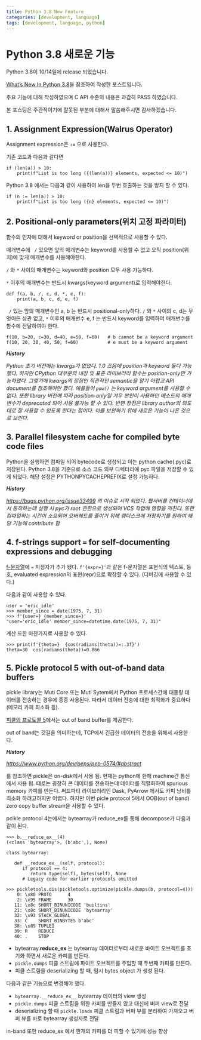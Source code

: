 ```yaml
---
title: Python 3.8 New Feature
categories: [development, language]
tags: [development, language, python]
---
```


# Python 3.8 새로운 기능

Python 3.8이 10/14일에 release 되었습니다.

[What’s New In Python 3.8](https://docs.python.org/3/whatsnew/3.8.html#parallel-filesystem-cache-for-compiled-bytecode-files)을 참조하여 작성한 포스트입니다.

주요 기능에 대해 작성하였으며 C API 수준의 내용은 과감히 PASS 하였습니다.

본 포스팅은 주관적이기에 잘못된 부분에 대해서 말씀해주시면 감사하겠습니다.





## 1. Assignment Expression(Walrus Operator)

Assignment expression은 **`:=`** 으로 사용한다.

기존 코드과 다음과 같다면

```
if (len(a)) > 10:
    print(f"List is too long ({(len(a))} elements, expected <= 10)")
```

Python 3.8 에서는 다음과 같이 사용하여 len을 두번 호출하는 것을 방지 할 수 있다.

```
if (n := len(a)) > 10:
    print(f"List is too long ({n} elements, expected <= 10)")
```



## 2. Positional-only parameters(위치 고정 파라미터)

함수의 인자에 대해서 keyword or position을 선택적으로 사용할 수 있다.

매개변수에  ` /` 있으면 앞의 매개변수는 keyword를 사용할 수 없고 오직 position(위치)에 맞게 매개변수를 사용해야한다.

`/` 와 `*`  사이의 매개변수는 keyword와 position 모두 사용 가능하다.

 `*`  이후의 매개변수는 반드시 kwargs(keyword argument)로 입력해야한다.



```
def f(a, b, /, c, d, *, e, f):
    print(a, b, c, d, e, f)
```

 ` /` 있는 앞의 매개변수인 a, b 는 반드시 positional-only하다. `/` 와 `*` 사이의 c, d는 무엇이든 상관 없고, `*` 이후의 매개변수 e, f 는 반드시 keyword를 입력하여 매개변수를 함수에 전달하여야 한다.

```
f(10, b=20, c=30, d=40, e=50, f=60)   # b cannot be a keyword argument
f(10, 20, 30, 40, 50, f=60)           # e must be a keyword argument
```



***History***

*Python 초기 버전에는 kwargs가 없었다. 1.0 즈음에 position과 keyword 둘다 가능했다. 하지만 CPython 대부분의 내장 및 표준 라이브러리 함수는 position-only만 가능하였다. 그렇기에 kwargs의 장점인 직관적인 semantic을 알기 어렵고 API document를 참조해야만 했다. 예를들어 `pow()` 는 keyword argument를 사용할 수 없다. 또한 library 버전에 따라 position-only일 겨우 본인이 사용하던 메소드의 매개변수가 deprecated 되어 사용 불가능 할 수 있다. 반면 장점은 library author의 의도대로 잘 사용할 수 있도록 한다는 점이다. 이를 보완하기 위에 새로운 기능이 나온 것으로 보인다.*



## 3. Parallel filesystem cache for compiled byte code files

Python을 실행하면 컴파일 되어 bytecode로 생성되고 이는 python cache(.pyc)로 저장된다. Python 3.8을 기준으로 소스 코드 외부 디렉터리에 pyc 파일을 저장할 수 있게 되었다. 해당 설정은 PYTHONPYCACHEPREFIX로 설정 가능하다.



***History***

*https://bugs.python.org/issue33499 의 이슈로 시작 되었다. 웹서버를 컨테이너에서 동작하는데 실행 시 pyc가 root 권한으로 생성되어 VCS 작업에 영향을 끼친다. 또한 컴파일하는 시간이 소요되어 오버헤드를 줄이기 위해 램디스크에 저장하기를 원하여 해당 기능에 contribute 함*



## 4. f-strings support `=` for self-documenting expressions and debugging

[f-문자열](https://python.flowdas.com/glossary.html#term-f-string)에 `=` 지정자가 추가 됐다. `f'{expr=}'`과 같은 f-문자열은 표현식의 텍스트, 등호, evaluated expression의 표현(repr)으로 확장할 수 있다. (디버깅에 사용할 수 있다.)



다음과 같이 사용할 수 있다.

```
user = 'eric_idle'
>>> member_since = date(1975, 7, 31)
>>> f'{user=} {member_since=}'
"user='eric_idle' member_since=datetime.date(1975, 7, 31)"
```

 계산 또한 마찬가지로 사용할 수 있다.

```
>>> print(f'{theta=}  {cos(radians(theta))=:.3f}')
theta=30  cos(radians(theta))=0.866
```



## 5. Pickle protocol 5 with out-of-band data buffers

pickle library는 Muti Core 또는 Mutl Sytem에서 Python 프로세스간에 대용량 데이터를 전송하는 경우에 종종 사용된다. 따라서 데이터 전송에 대한 최적화가 중요하다(메모리 카피 최소화 등).

[피클의 프로토콜 5](https://www.python.org/dev/peps/pep-0574/)에서는 out of band buffer를 제공한다.

out of band는 갓길을 의미하는데, TCP에서 긴급한 데이터의 전송을 위해서 사용한다.



***History***

*https://www.python.org/dev/peps/pep-0574/#abstract*

를 참조하면 pickle은 on-disk에서 사용 됨. 현재는 python에 한해 machine간 통신에서 사용 됨. 떄로는 굉장히 큰 데이터를 전송하는데 데이터를 직렬화하여 spurious memory 카피를 만든다. 써드파티 라이브러리인 Dask, PyArrow 에서도 카피 낭비를 최소화 하려고하지만 어렵다. 하지만 이번 picle protocol 5에서 OOB(out of band) zero copy buffer stream을 사용할 수 있다.



pcikle protocol 4는에서는 bytearray가 reduce_ex를 통해 decompose가 다음과 같이 된다.

```
>>> b.__reduce_ex__(4)
(<class 'bytearray'>, (b'abc',), None)
```

```
class bytearray:

   def __reduce_ex__(self, protocol):
      if protocol == 4:
         return type(self), bytes(self), None
      # Legacy code for earlier protocols omitted
```

```
>>> pickletools.dis(pickletools.optimize(pickle.dumps(b, protocol=4)))
    0: \x80 PROTO      4
    2: \x95 FRAME      30
   11: \x8c SHORT_BINUNICODE 'builtins'
   21: \x8c SHORT_BINUNICODE 'bytearray'
   32: \x93 STACK_GLOBAL
   33: C    SHORT_BINBYTES b'abc'
   38: \x85 TUPLE1
   39: R    REDUCE
   40: .    STOP
```



- bytearray.__reduce_ex__ 는 bytearray 데이터로부터 새로운 바이트 오브젝트를 초기화 하면서 새로운 카피를 만든다.
- `pickle.dumps`  피클 스트림에 파이트 오브젝트를 주입할 때 두번째 카피를 만든다.
- 피클 스트림을 deserializing 할 때, 임시 bytes object 가 생성 된다.



다음과 같은 기능으로 변경해야 했다.

- `bytearray.__reduce_ex__` bytearray 데이터의 view 생성
- `pickle.dumps` 피클 스트림을 위한 카피를 만들지 않고 대신에 버퍼 view로 전달
- deserializing 할 때 `pickle.loads` 피클 스트림과 버퍼 뷰를 분리하여 가져오고 버퍼 뷰를 바로 bytearray 생성자로 전달

in-band 또한 reduce_ex 에서 한개의 카피를 더 피할 수 있기에 성능 향상
